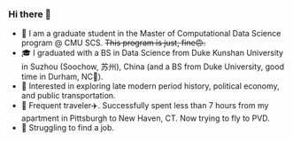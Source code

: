 ### Hi there 👋
* 🏫 I am a graduate student in the Master of Computational Data Science program @ CMU SCS.
~~This program is just, fine🙃.~~
*  🎓 I graduated with a BS in Data Science from Duke Kunshan University in Suzhou (Soochow, 苏州), China
(and a BS from Duke University, good time in Durham, NC🍂).
* 📖 Interested in exploring late modern period history, political economy, and public transportation.
* 🏃 Frequent traveler✈️. Successfully spent less than 7 hours from my apartment in Pittsburgh to New Haven, CT. Now trying to fly to PVD.
* 🥲 Struggling to find a job.

<!--
**Aaalan-Zhang/Aaalan-Zhang** is a ✨ _special_ ✨ repository because its `README.md` (this file) appears on your GitHub profile.

Here are some ideas to get you started:

- 🔭 I’m currently working on ...
- 🌱 I’m currently learning ...
- 👯 I’m looking to collaborate on ...
- 🤔 I’m looking for help with ...
- 💬 Ask me about ...
- 📫 How to reach me: ...
- 😄 Pronouns: He/Him/His
- ⚡ Fun fact: ...
-->
<!--
![Top Langs](https://github-readme-stats.vercel.app/api/top-langs/?username=Aaalan-Zhang)
-->

<!--
![Aaalan-Zhang's GitHub stats](https://github-readme-stats.vercel.app/api?username=Aaalan-Zhang&hide=contribs,prs)
-->


